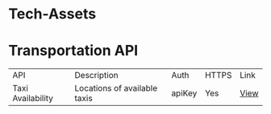 # Tech-Assets
<H1>Transportation API</H1>

<body>

<table>

<tr>
<td>API</td>
<td>Description</td>
<td>Auth</td>
<td>HTTPS</td>
<td>Link</td>
</tr> 
<tr>
<td>Taxi Availability</td>
<td>Locations of available taxis</td>
<td>apiKey</td>
<td>Yes</td>
<td><a href=https://data.gov.sg/developer>View</a></td>
</tr>
</table>
  

